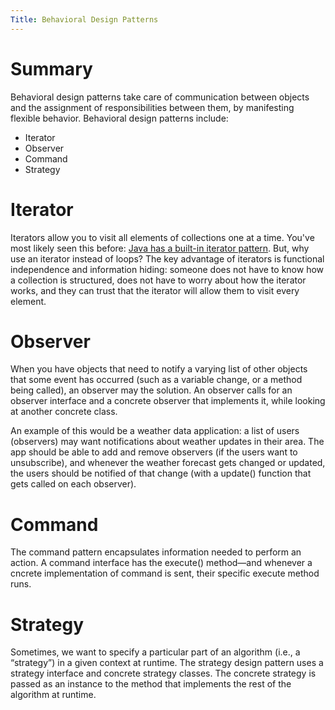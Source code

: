 ```yaml
---
Title: Behavioral Design Patterns
---
```


# Summary
Behavioral design patterns take care of communication between objects and the assignment of responsibilities between them, by manifesting flexible behavior. Behavioral design patterns include:
* Iterator
* Observer
* Command
* Strategy

# Iterator
Iterators allow you to visit all elements of collections one at a time. You've most likely seen this before: [Java has a built-in iterator pattern](https://docs.oracle.com/javase/8/docs/api/java/util/HashMap.html). But, why use an iterator instead of loops? The key advantage of iterators is functional independence and information hiding: someone does not have to know how a collection is structured, does not have to worry about how the iterator works, and they can trust that the iterator will allow them to visit every element. 

# Observer
When you have objects that need to notify a varying list of other objects that some event has occurred (such as a variable change, or a method being called), an observer may the solution. An observer calls for an observer interface and a concrete observer that implements it, while looking at another concrete class. 

An example of this would be a weather data application: a list of users (observers) may want notifications about weather updates in their area. The app should be able to add and remove observers (if the users want to unsubscribe), and whenever the weather forecast gets changed or updated, the users should be notified of that change (with a update() function that gets called on each observer). 

# Command
The command pattern encapsulates information needed to perform an action. A command interface has the execute() method—and whenever a cncrete implementation of command is sent, their specific execute method runs. 

# Strategy
Sometimes, we want to specify a particular part of an algorithm (i.e., a “strategy”) in a given context at runtime. The strategy design pattern uses a strategy interface and concrete strategy classes. The concrete strategy is passed as an instance to the method that implements the rest of the algorithm at runtime.

